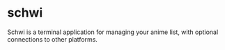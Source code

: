 # schwi
Schwi is a terminal application for managing your anime list, with optional connections to other platforms.
